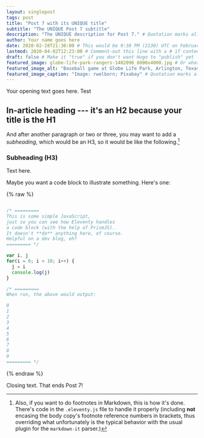 ```yaml
---
layout: singlepost
tags: post
title: "Post 7 with its UNIQUE title"
subtitle: "The UNIQUE Post 7 subtitle"
description: "The UNIQUE description for Post 7." # Quotation marks allow colons, semicolons, etc.
author: Your name goes here
date: 2020-02-28T21:30:00 # This would be 9:30 PM (2130) UTC on February 28, 2020
lastmod: 2020-04-02T12:23:00 # Comment-out this line with a # if content is unchanged
draft: false # Make it "true" if you don't want Hugo to "publish" yet
featured_image: globe-life-park-rangers-1402096_6000x4000.jpg # Or whatever image you want to use
featured_image_alt: "Baseball game at Globe Life Park, Arlington, Texas" # Always include an ALT tag for accessibility --  Quotation marks allow colons, semicolons, etc.
featured_image_caption: "Image: rwelborn; Pixabay" # Quotation marks allow colons, semicolons, etc.
---
```


Your opening text goes here. Test

<i class="fa-thin fa-signature fa-sm"></i>

<i class="fa-thin fa-network-wired fa-sm"></i>

<i class="fa-thin fa-key fa-lg"></i>

<i class="fa-thin fa-fingerprint fa-lg"></i>

<i class="fa-thin fa-wifi fa-lg"></i>

## In-article heading --- it's an H2 because your title is the H1

And after another paragraph or two or three, you may want to add a *subheading*, which would be an H3, so it would be like the following.[^fnExample]

[^fnExample]: Also, if you want to do footnotes in Markdown, this is how it's done. There's code in the `.eleventy.js` file to handle it properly (including **not** encasing the body copy's footnote reference numbers in brackets, thus overriding what unfortunately is the typical behavior with the usual plugin for the `markdown-it` parser.)

### Subheading (H3)

Text here.

Maybe you want a code block to illustrate something. Here's one:

{% raw %}
```js

/* =========
This is some simple JavaScript,
just so you can see how Eleventy handles
a code block (with the help of PrismJS).
It doesn't **do** anything here, of course.
Helpful on a dev blog, eh?
========= */

var i, j
for(i = 0; i < 10; i++) {
  j = i
  console.log(j)
}

/* =========
When run, the above would output:

0
1
2
3
4
5
6
7
8
9
========= */

```
{% endraw %}

Closing text. That ends Post 7!
